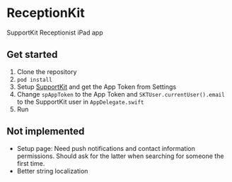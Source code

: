 # ReceptionKit
SupportKit Receptionist iPad app

## Get started

1. Clone the repository
2. `pod install`
3. Setup [SupportKit](http://app.supportkit.io) and get the App Token from Settings
3. Change `spAppToken` to the App Token and `SKTUser.currentUser().email` to the SupportKit user in `AppDelegate.swift`
4. Run

## Not implemented

- Setup page: Need push notifications and contact information permissions. Should ask for the latter when searching for someone the first time.
- Better string localization
